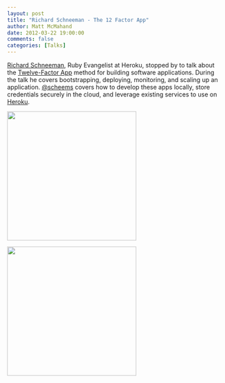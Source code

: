 ```yaml
---
layout: post
title: "Richard Schneeman - The 12 Factor App"
author: Matt McMahand
date: 2012-03-22 19:00:00
comments: false
categories: [Talks]
---
```


[Richard Schneeman](http://schneems.com), Ruby Evangelist at Heroku, stopped by to talk about the [Twelve-Factor App](http://www.12factor.net) method for building software applications. During the talk he covers bootstrapping, deploying, monitoring, and scaling up an application. [@scheems](https://twitter.com/schneems) covers how to develop these apps locally, store credentials securely in the cloud, and leverage existing services to use on [Heroku](http://www.heroku.com).

<p><a href="http://twitpic.com/8zj4lk"><img src="https://d3j5vwomefv46c.cloudfront.net/photos/large/543408392.jpg?key=1024764&Expires=1332536632&Key-Pair-Id=APKAIYVGSUJFNRFZBBTA&Signature=KPhozH1fAG0XI2MrtfmLTKjKjUyJzEUx0-Pp7Jazv7wJYUeSYz5d5r5HPqIPKJc0wTLNWV45ZBz3E~4~-~tWGiStl6NM7ua-nbj3drQxpU9egHcgp5A4hU-oswzmzbKb2Zp2G5YoLFM1aPwNtm3eASTI6Rzqv7irMGXwRTMfrYU_" width="300" height="300"/></a></p>

<p><a href="http://occipital.com/images/viewer/QGVLhr_crop.jpg"><img src="http://occipital.com/images/viewer/QGVLhr_crop.jpg" width="300" height="300"/></a></p>
